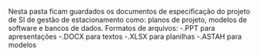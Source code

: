 Nesta pasta ficam guardados os documentos de especificação do projeto de SI de gestão de estacionamento como: planos de projeto, modelos de software e bancos de dados.
Formatos de arquivos:
-.PPT para apresentações
-.DOCX para textos
-.XLSX para planilhas
-.ASTAH para modelos